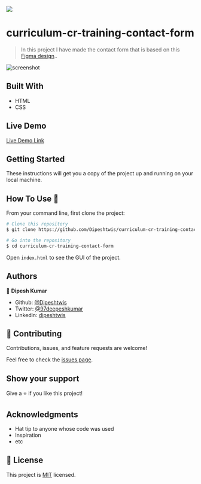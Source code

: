 
![](https://img.shields.io/badge/Microverse-blueviolet)

# curriculum-cr-training-contact-form

> In this project I have made the contact form that is based on this [Figma design](https://www.figma.com/file/l7SqJ3ZfkAKih9sFxvWSR4/Microverse-Student-Project-1?node-id=1%3A1471)..

![screenshot](Hello_Microverse.png)


## Built With

- HTML
- CSS

## Live Demo

[Live Demo Link](https://raw.githack.com/Dipeshtwis/curriculum-cr-training-contact-form/feature/contact-form/index.html)


## Getting Started

These instructions will get you a copy of the project up and running on your local machine.

## How To Use 🔧

From your command line, first clone the project:

```bash
# Clone this repository
$ git clone https://github.com/Dipeshtwis/curriculum-cr-training-contact-form.git

# Go into the repository
$ cd curriculum-cr-training-contact-form

```

Open `index.html` to see the GUI of the project.


## Authors

👤 **Dipesh Kumar**

- Github: [@Dipeshtwis](https://github.com/Dipeshtwis)
- Twitter: [@97deepeshkumar](https://twitter.com/97deepeshkumar)
- Linkedin: [dipeshtwis](https://www.linkedin.com/in/dipeshtwis/)

## 🤝 Contributing

Contributions, issues, and feature requests are welcome!

Feel free to check the [issues page](https://github.com/Dipeshtwis/curriculum-cr-training-contact-form/issues).

## Show your support

Give a ⭐️ if you like this project!

## Acknowledgments

- Hat tip to anyone whose code was used
- Inspiration
- etc

## 📝 License

This project is [MIT](https://opensource.org/licenses/MIT) licensed.

